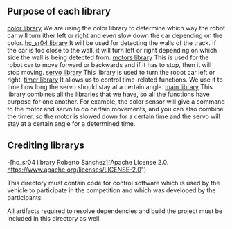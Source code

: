 ## Purpose of each library

[color library](/src/color.py) We are using the color library to determine which way the robot car will turn ither left or right and even slow down the car depending on the color.
[hc_sr04 library](/src/hc_sr04.py) It will be used for detecting the walls of the track. If the car is too close to the wall, it will turn left or right depending on which side the wall is being detected from.
[motors library](/src/motors.py) This is used for the robot car to move forward or backwards and if it has to stop, then it will stop moving.
[servo library](/src/servo.py) This library is used to turn the robot car left or right.
[timer library](/src/timer.py) It allows us to control time-related functions. We use it to time how long the servo should stay at a certain angle.
[main library](/src/main.py) This library combines all the libraries that we have, so all the functions have purpose for one another. For example, the color sensor will give a command to the motor and servo to do certain movements, and you can also combine the timer, so the motor is slowed down for a certain time and the servo will stay at a certain angle for a determined time.

## Crediting librarys
-[hc_sr04 library Roberto Sánchez](Apache License 2.0. https://www.apache.org/licenses/LICENSE-2.0")

This directory must contain code for control software which is used by the vehicle to participate in the competition and which was developed by the participants.

All artifacts required to resolve dependencies and build the project must be included in this directory as well.
